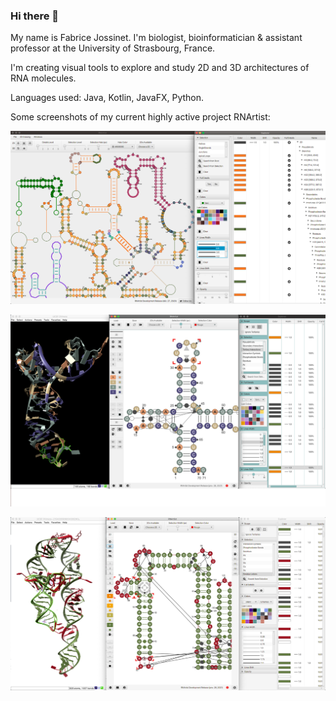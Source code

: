 ### Hi there 👋

My name is Fabrice Jossinet. I'm biologist, bioinformatician & assistant professor at the University of Strasbourg, France.

I'm creating visual tools to explore and study 2D and 3D architectures of RNA molecules.

Languages used: Java, Kotlin, JavaFX, Python.

Some screenshots of my current highly active project RNArtist:

![RNArtist](https://raw.githubusercontent.com/fjossinet/RNArtist/master/media/Capture%20d’écran%202020-12-27%20à%2020.48.24.png)

![RNArtist](https://raw.githubusercontent.com/fjossinet/RNArtist/master/media/Capture%20d’écran%202021-01-28%20à%2007.56.07.png)

![RNArtist](https://raw.githubusercontent.com/fjossinet/RNArtist/master/media/Capture%20d’écran%202021-01-26%20à%2015.15.27.png)
